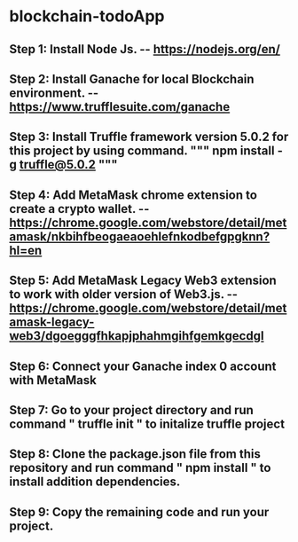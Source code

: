 # blockchain-todoApp
## Step 1: Install Node Js. -- https://nodejs.org/en/
## Step 2: Install Ganache for local Blockchain environment. -- https://www.trufflesuite.com/ganache
## Step 3: Install Truffle framework version 5.0.2 for this project by using command. """ npm install -g truffle@5.0.2 """
## Step 4: Add MetaMask chrome extension to create a crypto wallet. -- https://chrome.google.com/webstore/detail/metamask/nkbihfbeogaeaoehlefnkodbefgpgknn?hl=en
## Step 5: Add MetaMask Legacy Web3 extension to work with older version of Web3.js. -- https://chrome.google.com/webstore/detail/metamask-legacy-web3/dgoegggfhkapjphahmgihfgemkgecdgl
## Step 6: Connect your Ganache index 0 account with MetaMask
## Step 7: Go to your project directory and run command " truffle init " to initalize truffle project
## Step 8: Clone the package.json file from this repository and run command " npm install " to install addition dependencies.
## Step 9: Copy the remaining code and run your project.
